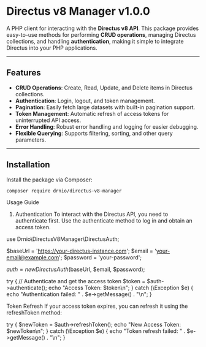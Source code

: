 # Directus v8 Manager v1.0.0

A PHP client for interacting with the **Directus v8 API**. This package provides easy-to-use methods for performing **CRUD operations**, managing Directus collections, and handling **authentication**, making it simple to integrate Directus into your PHP applications.

---

## Features

- **CRUD Operations**: Create, Read, Update, and Delete items in Directus collections.
- **Authentication**: Login, logout, and token management.
- **Pagination**: Easily fetch large datasets with built-in pagination support.
- **Token Management**: Automatic refresh of access tokens for uninterrupted API access.
- **Error Handling**: Robust error handling and logging for easier debugging.
- **Flexible Querying**: Supports filtering, sorting, and other query parameters.

---

## Installation

Install the package via Composer:

```bash
composer require drnio/directus-v8-manager
```

Usage Guide

1. Authentication
   To interact with the Directus API, you need to authenticate first. Use the authenticate method to log in and obtain an access token.

use Drnio\DirectusV8Manager\DirectusAuth;

$baseUrl = 'https://your-directus-instance.com';
$email = 'your-email@example.com';
$password = 'your-password';

$auth = new DirectusAuth($baseUrl, $email, $password);

try {
// Authenticate and get the access token
$token = $auth->authenticate();
echo "Access Token: $token\n";
} catch (\Exception $e) {
echo "Authentication failed: " . $e->getMessage() . "\n";
}

Token Refresh
If your access token expires, you can refresh it using the refreshToken method:

try {
$newToken = $auth->refreshToken();
echo "New Access Token: $newToken\n";
} catch (\Exception $e) {
echo "Token refresh failed: " . $e->getMessage() . "\n";
}
